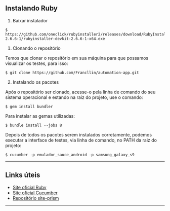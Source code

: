 ## Instalando Ruby

1. Baixar instalador

```
$ https://github.com/oneclick/rubyinstaller2/releases/download/RubyInstaller-2.6.6-1/rubyinstaller-devkit-2.6.6-1-x64.exe
```

 1. Clonando o repositório

Temos que clonar o repositório em sua máquina para que possamos visualizar os testes, para isso:

```
$ git clone https://github.com/Francllin/automation-app.git
```

 2. Instalando os pacotes

Após o repositório ser clonado, acesse-o pela linha de comando do seu sistema operacional e estando na raiz do projeto, use o comando:
```
$ gem install bundler
```

Para instalar as gemas utilizadas:
```
$ bundle install --jobs 8
```

Depois de todos os pacotes serem instalados corretamente, podemos executar a interface de testes, via linha de comando, no PATH da raiz do projeto:
```
$ cucumber -p emulador_sauce_android -p samsung_galaxy_s9
```


***

## Links úteis

- [Site oficial Ruby](https://www.ruby-lang.org/pt/)
- [Site oficial Cucumber](https://cucumber.io/)
- [Repositório site-prism](https://github.com/site-prism/site_prism)

***
